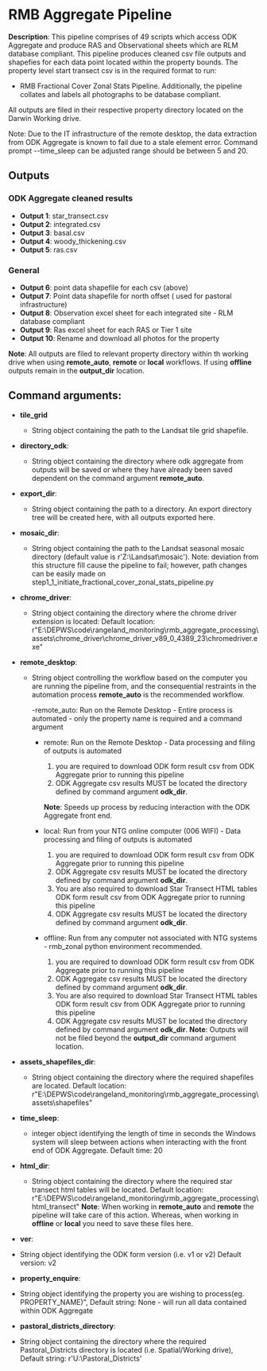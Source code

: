 # RMB Aggregate Pipeline

**Description**: This pipeline comprises of 49 scripts which access ODK Aggregate and produce RAS and Observational sheets
which are RLM database compliant. This pipeline produces cleaned csv file outputs and shapefies for each data point
located within the property bounds. The property level start transect csv is in the required format to run:
 - RMB Fractional Cover Zonal Stats Pipeline.
 Additionally, the pipeline collates and labels all photographs to be database compliant.
 
All outputs are filed in their respective property directory located on the Darwin Working drive.

Note: Due to the IT infrastructure of the remote desktop, the data extraction from ODK Aggregate is known to fail due to 
a stale element error. Command prompt --time_sleep can be adjusted range should be between 5 and 20.

## Outputs
### ODK Aggregate cleaned results
- **Output 1**: star_transect.csv
- **Output 2**: integrated.csv
- **Output 3**: basal.csv
- **Output 4**: woody_thickening.csv
- **Output 5**: ras.csv

### General
- **Output 6**: point data shapefile for each csv (above)
- **Output 7**: Point data shapefile for north offset ( used for pastoral infrastructure)
- **Output 8**: Observation excel sheet for each integrated site - RLM database compliant
- **Output 9**: Ras excel sheet for each RAS or Tier 1 site
- **Output 10**: Rename and download all photos for the property

**Note**: All outputs are filed to relevant property directory within th working drive when using **remote_auto**, 
**remote** or **local** workflows. If using **offline** outputs remain in the **output_dir** location.


Command arguments:
------------------

 - **tile_grid**
    - String object containing the path to the Landsat tile grid shapefile.


 - **directory_odk**:
    - String object containing the directory where odk aggregate from outputs will be saved or where they have 
      already been saved dependent on the command argument **remote_auto**.
      

 - **export_dir**:
    - String object containing the path to a directory. An export directory tree will be created here, with all outputs 
exported here.
      

 - **mosaic_dir**:
    - String object containing the path to the Landsat seasonal mosaic directory (default value is r'Z:\Landsat\mosaic').
   Note: deviation from this structure fill cause the pipeline to fail; however, path changes can be easily made on 
   step1_1_initiate_fractional_cover_zonal_stats_pipeline.py
      

- **chrome_driver**:
  - String object containing the directory where the chrome driver extension is located:
    Default location: r"E:\\DEPWS\\code\\rangeland_monitoring\\rmb_aggregate_processing\\assets\\chrome_driver\\chrome_driver_v89_0_4389_23\\chromedriver.exe"


 - **remote_desktop**:
   - String object controlling the workflow based on the computer you are running the pipeline from, and the 
     consequential restraints in the automation process __remote_auto__ is the recommended workflow.
     

        -remote_auto: Run on the Remote Desktop - Entire process is automated - only the property name is required and a command argument
       

        - remote: Run on the Remote Desktop - Data processing and filing of outputs is automated
          1. you are required to download ODK form result csv from ODK Aggregate prior to running this pipeline
          2. ODK Aggregate csv results MUST be located the directory defined by command argument **odk_dir**. 
          
            **Note**: Speeds up process by reducing interaction with the ODK Aggregate front end.
        

        - local: Run from your NTG online computer (006 WIFI) - Data processing and filing of outputs is automated
          1. you are required to download ODK form result csv from ODK Aggregate prior to running this pipeline
          2. ODK Aggregate csv results MUST be located the directory defined by command argument **odk_dir**. 
          3. You are also required to download Star Transect HTML tables ODK form result csv from ODK Aggregate prior to running this pipeline
          2. ODK Aggregate csv results MUST be located the directory defined by command argument **odk_dir**. 


        - offline: Run from any computer not associated with NTG systems - rmb_zonal python environment recommended.
          1. you are required to download ODK form result csv from ODK Aggregate prior to running this pipeline
          2. ODK Aggregate csv results MUST be located the directory defined by command argument **odk_dir**. 
          3. You are also required to download Star Transect HTML tables ODK form result csv from ODK Aggregate prior to running this pipeline
          2. ODK Aggregate csv results MUST be located the directory defined by command argument **odk_dir**. 
    **Note**: Outputs will not be filed beyond the **output_dir** command argument location.


- **assets_shapefiles_dir**:
  - String object containing the directory where the required shapefiles are located.
    Default location: r"E:\\DEPWS\\code\\rangeland_monitoring\\rmb_aggregate_processing\\assets\\shapefiles"


- **time_sleep**:
  - integer object identifying the length of time in seconds the Windows system will sleep between actions when 
    interacting with the front end of ODK Aggregate.
     Default time: 20


- **html_dir**:
  - String object containing the directory where the required star transect html tables will be located.
    Default location: r"E:\\DEPWS\code\\rangeland_monitoring\\rmb_aggregate_processing\\html_transect"
    **Note**: When working in **remote_auto** and **remote** the pipeline will take care of this action. 
    Whereas, when working in **offline** or **local** you need to save these files here.

 - **ver**:
  - String object identifying the ODK form version (i.e. v1 or v2)
     Default version: v2
    
 - **property_enquire**:
  - String object identifying the property you are wishing to process(eg. PROPERTY_NAME)", 
    Default string: None - will run all data contained within ODK Aggregate


 - **pastoral_districts_directory**:
  - String object containing the directory where the required Pastoral_Districts directory is located 
    (i.e. Spatial/Working drive), 
    Default string: r'U:\\Pastoral_Districts'

